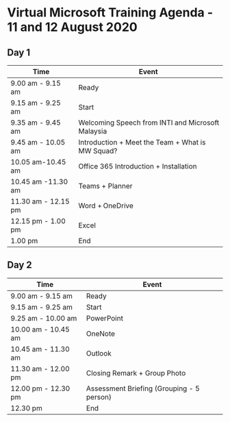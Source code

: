 # Virtual Microsoft Training Agenda - 11 and 12 August 2020


## Day 1
Time | Event 
------- | -------
9.00 am - 9.15 am  | Ready
9.15 am - 9.25 am | Start
9.35 am - 9.45 am  | Welcoming Speech from INTI and Microsoft Malaysia 
9.45 am - 10.05 am  | Introduction + Meet the Team + What is MW Squad? 
10.05 am-10.45 am  | Office 365 Introduction + Installation 
10.45 am -11.30 am  | Teams + Planner
11.30 am - 12.15 pm  | Word + OneDrive 
12.15 pm - 1.00 pm  | Excel
1.00 pm | End

## Day 2
Time | Event 
------- | -------
9.00 am - 9.15 am  | Ready
9.15 am - 9.25 am | Start | (Recap)
9.25 am - 10.00 am  | PowerPoint
10.00 am - 10.45 am  | OneNote
10.45 am - 11.30 am  | Outlook
11.30 am - 12.00 pm  | Closing Remark + Group Photo
12.00 pm - 12.30 pm  | Assessment Briefing (Grouping - 5 person)
12.30 pm | End

